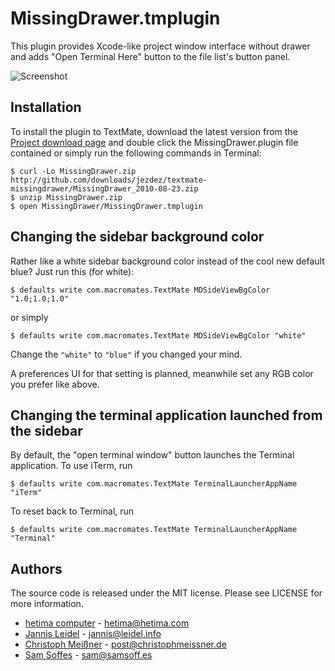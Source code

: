 # MissingDrawer.tmplugin

This plugin provides Xcode-like project window interface without drawer and adds "Open Terminal Here" button to the file list's button panel.

![Screenshot](http://github.com/downloads/jezdez/textmate-missingdrawer/Screen%20shot%202010-08-20.png)

## Installation
To install the plugin to TextMate, download the latest version from the [Project download page](http://github.com/jezdez/textmate-missingdrawer/downloads) and double click the MissingDrawer.plugin file contained or simply run the following commands in Terminal:

    $ curl -Lo MissingDrawer.zip http://github.com/downloads/jezdez/textmate-missingdrawer/MissingDrawer_2010-08-23.zip
    $ unzip MissingDrawer.zip
    $ open MissingDrawer/MissingDrawer.tmplugin

## Changing the sidebar background color
Rather like a white sidebar background color instead of the cool new default blue? Just run this (for white):

    $ defaults write com.macromates.TextMate MDSideViewBgColor "1.0;1.0;1.0"

or simply 

    $ defaults write com.macromates.TextMate MDSideViewBgColor "white"

Change the `"white"` to `"blue"` if you changed your mind.

A preferences UI for that setting is planned, meanwhile set any RGB color you prefer like above.

## Changing the terminal application launched from the sidebar

By default, the "open terminal window" button launches the Terminal application. To use iTerm, run
    
    $ defaults write com.macromates.TextMate TerminalLauncherAppName "iTerm"

To reset back to Terminal, run

    $ defaults write com.macromates.TextMate TerminalLauncherAppName "Terminal"

## Authors

The source code is released under the MIT license. Please see LICENSE for more information.

* [hetima computer](http://hetima.com/) -  hetima@hetima.com
* [Jannis Leidel](http://jannisleidel.com) - jannis@leidel.info
* [Christoph Meißner](http://christophmeissner.wordpress.com) - post@christophmeissner.de
* [Sam Soffes](http://samsoff.es) - sam@samsoff.es

